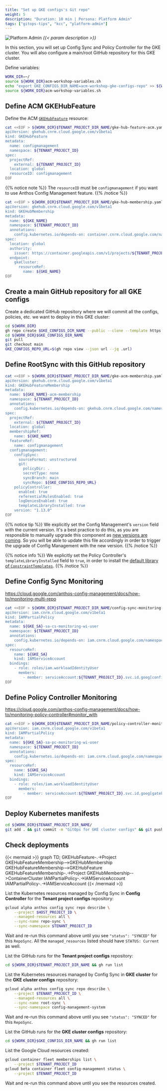 ```yaml
---
title: "Set up GKE configs's Git repo"
weight: 5
description: "Duration: 10 min | Persona: Platform Admin"
tags: ["gitops-tips", "kcc", "platform-admin"]
---
```

![Platform Admin](/images/platform-admin.png)
_{{< param description >}}_

In this section, you will set up Config Sync and Policy Controller for the GKE cluster. You will also configure a main/root GitHub repository for this GKE cluster.

Define variables:
```Bash
WORK_DIR=~/
source ${WORK_DIR}acm-workshop-variables.sh
echo "export GKE_CONFIGS_DIR_NAME=acm-workshop-gke-configs-repo" >> ${WORK_DIR}acm-workshop-variables.sh
source ${WORK_DIR}acm-workshop-variables.sh
```

## Define ACM GKEHubFeature

Define the ACM [`GKEHubFeature`](https://cloud.google.com/config-connector/docs/reference/resource-docs/gkehub/gkehubfeature) resource:
```Bash
cat <<EOF > ${WORK_DIR}$TENANT_PROJECT_DIR_NAME/gke-hub-feature-acm.yaml
apiVersion: gkehub.cnrm.cloud.google.com/v1beta1
kind: GKEHubFeature
metadata:
  name: configmanagement
  namespace: ${TENANT_PROJECT_ID}
spec:
  projectRef:
    external: ${TENANT_PROJECT_ID}
  location: global
  resourceID: configmanagement
EOF
```
{{% notice note %}}
The `resourceID` must be `configmanagement` if you want to use Anthos Config Management feature.
{{% /notice %}}

```Bash
cat <<EOF > ${WORK_DIR}$TENANT_PROJECT_DIR_NAME/gke-hub-membership.yaml
apiVersion: gkehub.cnrm.cloud.google.com/v1beta1
kind: GKEHubMembership
metadata:
  name: ${GKE_NAME}
  namespace: ${TENANT_PROJECT_ID}
  annotations:
    config.kubernetes.io/depends-on: container.cnrm.cloud.google.com/namespaces/${TENANT_PROJECT_ID}/ContainerCluster/${GKE_NAME}
spec:
  location: global
  authority:
    issuer: https://container.googleapis.com/v1/projects/${TENANT_PROJECT_ID}/locations/${GKE_LOCATION}/clusters/${GKE_NAME}
  endpoint:
    gkeCluster:
      resourceRef:
        name: ${GKE_NAME}
EOF
```

## Create a main GitHub repository for all GKE configs

Create a dedicated GitHub repository where we will commit all the configs, policies, etc. we want to deploy in this GKE cluster:
```Bash
cd ${WORK_DIR}
gh repo create $GKE_CONFIGS_DIR_NAME --public --clone --template https://github.com/mathieu-benoit/config-sync-template-repo
cd ${WORK_DIR}$GKE_CONFIGS_DIR_NAME
git pull
git checkout main
GKE_CONFIGS_REPO_URL=$(gh repo view --json url --jq .url)
```

## Define RootSync with this GitHub repository 

```Bash
cat <<EOF > ${WORK_DIR}$TENANT_PROJECT_DIR_NAME/gke-acm-membership.yaml
apiVersion: gkehub.cnrm.cloud.google.com/v1beta1
kind: GKEHubFeatureMembership
metadata:
  name: ${GKE_NAME}-acm-membership
  namespace: ${TENANT_PROJECT_ID}
  annotations:
    config.kubernetes.io/depends-on: gkehub.cnrm.cloud.google.com/namespaces/${TENANT_PROJECT_ID}/GKEHubMembership/${GKE_NAME},gkehub.cnrm.cloud.google.com/namespaces/${TENANT_PROJECT_ID}/GKEHubFeature/configmanagement
spec:
  projectRef:
    external: ${TENANT_PROJECT_ID}
  location: global
  membershipRef:
    name: ${GKE_NAME}
  featureRef:
    name: configmanagement
  configmanagement:
    configSync:
      sourceFormat: unstructured
      git:
        policyDir: .
        secretType: none
        syncBranch: main
        syncRepo: ${GKE_CONFIGS_REPO_URL}
    policyController:
      enabled: true
      referentialRulesEnabled: true
      logDeniesEnabled: true
      templateLibraryInstalled: true
    version: "1.13.0"
EOF
```
{{% notice tip %}}
We explicitly set the Config Management's `version` field with the current version. It's a best practice to do this, as you are responsible to manually upgrade this component as [new versions are coming](https://cloud.google.com/anthos-config-management/docs/release-notes). So you will be able to update this file accordingly in order to trigger the upgrade of Config Management with the new version.
{{% /notice %}}

{{% notice info %}}
We explicitly set the Policy Controller's `templateLibraryInstalled` field to `true`, in order to install the [default library of `ConstraintTemplates`](https://cloud.google.com/anthos-config-management/docs/reference/constraint-template-library).
{{% /notice %}}

## Define Config Sync Monitoring

https://cloud.google.com/anthos-config-management/docs/how-to/monitoring-multi-repo

```Bash
cat <<EOF > ${WORK_DIR}$TENANT_PROJECT_DIR_NAME/config-sync-monitoring-workload-identity-user.yaml
apiVersion: iam.cnrm.cloud.google.com/v1beta1
kind: IAMPartialPolicy
metadata:
  name: ${GKE_SA}-sa-cs-monitoring-wi-user
  namespace: ${TENANT_PROJECT_ID}
  annotations:
    config.kubernetes.io/depends-on: iam.cnrm.cloud.google.com/namespaces/${TENANT_PROJECT_ID}/IAMServiceAccount/${GKE_SA}
spec:
  resourceRef:
    name: ${GKE_SA}
    kind: IAMServiceAccount
  bindings:
    - role: roles/iam.workloadIdentityUser
      members:
        - member: serviceAccount:${TENANT_PROJECT_ID}.svc.id.goog[config-management-monitoring/default]
EOF
```

## Define Policy Controller Monitoring

https://cloud.google.com/anthos-config-management/docs/how-to/monitoring-policy-controller#monitor_with

```Bash
cat <<EOF > ${WORK_DIR}$TENANT_PROJECT_DIR_NAME/policy-controller-monitoring-workload-identity-user.yaml
apiVersion: iam.cnrm.cloud.google.com/v1beta1
kind: IAMPartialPolicy
metadata:
  name: ${GKE_SA}-sa-pc-monitoring-wi-user
  namespace: ${TENANT_PROJECT_ID}
  annotations:
    config.kubernetes.io/depends-on: iam.cnrm.cloud.google.com/namespaces/${TENANT_PROJECT_ID}/IAMServiceAccount/${GKE_SA}
spec:
  resourceRef:
    name: ${GKE_SA}
    kind: IAMServiceAccount
  bindings:
    - role: roles/iam.workloadIdentityUser
      members:
        - member: serviceAccount:${TENANT_PROJECT_ID}.svc.id.goog[gatekeeper-system/gatekeeper-admin]
EOF
```

## Deploy Kubernetes manifests

```Bash
cd ${WORK_DIR}$TENANT_PROJECT_DIR_NAME/
git add . && git commit -m "GitOps for GKE cluster configs" && git push origin main
```

## Check deployments

{{< mermaid >}}
graph TD;
  GKEHubFeature-.->Project
  GKEHubFeatureMembership-->GKEHubMembership
  GKEHubFeatureMembership-->GKEHubFeature
  GKEHubFeatureMembership-.->Project
  GKEHubMembership-->ContainerCluster
  IAMPartialPolicy-.->IAMServiceAccount
  IAMPartialPolicy-.->IAMServiceAccount
{{< /mermaid >}}

List the Kubernetes resources managed by Config Sync in **Config Controller** for the **Tenant project configs** repository:
```Bash
gcloud alpha anthos config sync repo describe \
    --project $HOST_PROJECT_ID \
    --managed-resources all \
    --sync-name repo-sync \
    --sync-namespace $TENANT_PROJECT_ID
```
Wait and re-run this command above until you see `"status": "SYNCED"` for this `RepoSync`. All the `managed_resources` listed should have `STATUS: Current` as well.

List the GitHub runs for the **Tenant project configs** repository:
```Bash
cd ${WORK_DIR}$TENANT_PROJECT_DIR_NAME && gh run list
```

List the Kubernetes resources managed by Config Sync in **GKE cluster** for the **GKE cluster configs** repository:
```Bash
gcloud alpha anthos config sync repo describe \
    --project $TENANT_PROJECT_ID \
    --managed-resources all \
    --sync-name root-sync \
    --sync-namespace config-management-system
```
Wait and re-run this command above until you see `"status": "SYNCED"` for this `RepoSync`.

List the GitHub runs for the **GKE cluster configs** repository:
```Bash
cd ${WORK_DIR}$GKE_CONFIGS_DIR_NAME && gh run list
```

List the Google Cloud resources created:
```Bash
gcloud container fleet memberships list \
    --project $TENANT_PROJECT_ID
gcloud beta container fleet config-management status \
    --project $TENANT_PROJECT_ID
```
Wait and re-run this command above until you see the resources created.
